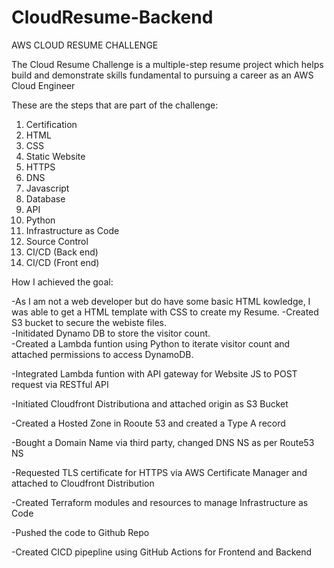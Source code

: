 # CloudResume-Backend
AWS CLOUD RESUME CHALLENGE

The Cloud Resume Challenge is a multiple-step resume project which helps build and demonstrate skills fundamental to pursuing a career as an AWS Cloud Engineer

These are the steps that are part of the challenge:

1.  Certification
2.  HTML
3.  CSS
4.  Static Website
5.  HTTPS
6.  DNS
7.  Javascript
8.  Database
9.  API
10. Python
11. Infrastructure as Code
12. Source Control
13. CI/CD (Back end)
14. CI/CD (Front end)

How I achieved the goal:

-As I am not a web developer but do have some basic HTML kowledge, I was able to get a HTML template with CSS to create my Resume.
-Created S3 bucket to secure the webiste files.  
-Initidated Dynamo DB to store the visitor count.  
-Created a Lambda funtion using Python to iterate visitor count and attached permissions to access DynamoDB.  

-Integrated Lambda funtion with API gateway for Website JS to POST request via RESTful API  

-Initiated Cloudfront Distributiona and attached origin as S3 Bucket  

-Created a Hosted Zone in Rooute 53 and created a Type A record  

-Bought a Domain Name via third party, changed DNS NS as per Route53 NS  

-Requested TLS certificate for HTTPS via AWS Certificate Manager and attached to Cloudfront Distribution  

-Created Terraform modules and resources to manage Infrastructure as Code  

-Pushed the code to Github Repo  

-Created CICD pipepline using GitHub Actions for Frontend and Backend
